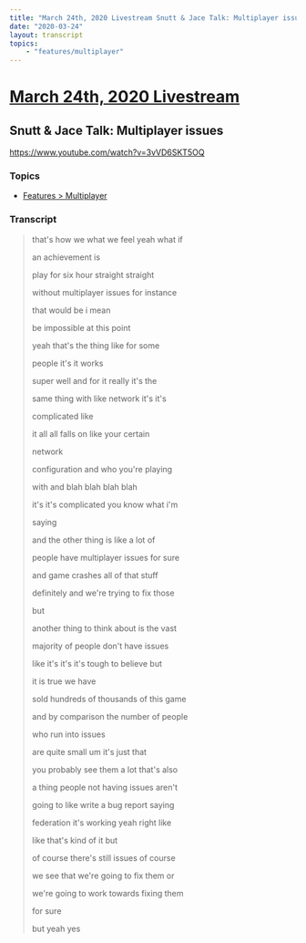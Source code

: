 ```yaml
---
title: "March 24th, 2020 Livestream Snutt & Jace Talk: Multiplayer issues"
date: "2020-03-24"
layout: transcript
topics:
    - "features/multiplayer"
---
```

# [March 24th, 2020 Livestream](../2020-03-24.md)
## Snutt & Jace Talk: Multiplayer issues
https://www.youtube.com/watch?v=3vVD6SKT5OQ

### Topics
* [Features > Multiplayer](../topics/features/multiplayer.md)

### Transcript

> that's how we what we feel yeah what if
> 
> an achievement is
> 
> play for six hour straight straight
> 
> without multiplayer issues for instance
> 
> that would be i mean
> 
> be impossible at this point
> 
> yeah that's the thing like for some
> 
> people it's it works
> 
> super well and for it really it's the
> 
> same thing with like network it's it's
> 
> complicated like
> 
> it all all falls on like your certain
> 
> network
> 
> configuration and who you're playing
> 
> with and blah blah blah blah
> 
> it's it's complicated you know what i'm
> 
> saying
> 
> and the other thing is like a lot of
> 
> people have multiplayer issues for sure
> 
> and game crashes all of that stuff
> 
> definitely and we're trying to fix those
> 
> but
> 
> another thing to think about is the vast
> 
> majority of people don't have issues
> 
> like it's it's it's tough to believe but
> 
> it is true we have
> 
> sold hundreds of thousands of this game
> 
> and by comparison the number of people
> 
> who run into issues
> 
> are quite small um it's just that
> 
> you probably see them a lot that's also
> 
> a thing people not having issues aren't
> 
> going to like write a bug report saying
> 
> federation it's working yeah right like
> 
> like that's kind of it but
> 
> of course there's still issues of course
> 
> we see that we're going to fix them or
> 
> we're going to work towards fixing them
> 
> for sure
> 
> but yeah yes
> 
